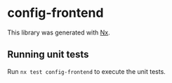 # config-frontend

This library was generated with [Nx](https://nx.dev).

## Running unit tests

Run `nx test config-frontend` to execute the unit tests.
